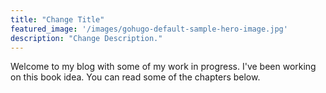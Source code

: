 ```yaml
---
title: "Change Title"
featured_image: '/images/gohugo-default-sample-hero-image.jpg'
description: "Change Description."
---
```

Welcome to my blog with some of my work in progress. I've been working on this book idea. You can read some of the chapters below.
